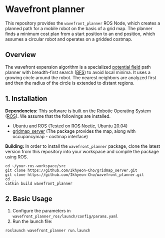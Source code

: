 # Wavefront planner
This repository provides the `wavefront_planner` ROS Node, which creates a planned path for a mobile robot on the basis of a grid map. The planner finds a minimum cost plan from a start position to an end position, which assumes a circular robot and operates on a gridded costmap. 

## Overview
The wavefront expension algorithm is a specialized [potential field](https://en.wikipedia.org/wiki/Motion_planning#Artificial_potential_fields) path planner with breadth-first search ([BFS](https://en.wikipedia.org/wiki/Breadth-first_search)) to avoid local minima. It uses a growing circle around the robot. The nearest neighbors are analyzed first and then the radius of the circle is extended to distant regions.

## 1. Installation
**Dependencies:** This software is built on the Robotic Operating System ([ROS](https://www.ros.org/)). We assume that the followings are installed.
- Ubuntu and ROS (Tested on [ROS Noetic](https://wiki.ros.org/noetic), Ubuntu 20.04)
- [gridmap_server](https://github.com/Ikhyeon-Cho/gridmap_server) (The package provides the map, along with occupancymap - costmap interface)

**Building:** In order to install the `wavefront_planner` package, clone the latest version from this repository into your workspace and compile the package using ROS.
  ```
  cd ~/your-ros-workspace/src
  git clone https://github.com/Ikhyeon-Cho/gridmap_server.git
  git clone https://github.com/Ikhyeon-Cho/wavefront_planner.git
  cd ..
  catkin build wavefront_planner
  ```

## 2. Basic Usage
1. Configure the parameters in `wavefront_planner_ros/launch/config/params.yaml`
2. Run the launch file:
  ```
  roslaunch wavefront_planner run.launch
  ```